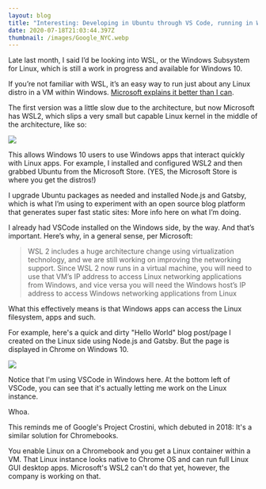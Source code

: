 ```yaml
---
layout: blog
title: "Interesting: Developing in Ubuntu through VS Code, running in WSL2"
date: 2020-07-18T21:03:44.397Z
thumbnail: /images/Google_NYC.webp
---
```

Late last month, I said I’d be looking into WSL, or the Windows Subsystem for Linux, which is still a work in progress and available for Windows 10.

If you’re not familiar with WSL, it’s an easy way to run just about any Linux distro in a VM within Windows. [Microsoft explains it better than I can](https://devblogs.microsoft.com/commandline/wsl-2-is-now-available-in-windows-insiders/).

The first version was a little slow due to the architecture, but now Microsoft has WSL2, which slips a very small but capable Linux kernel in the middle of the architecture, like so:

![](/images/wsl-2-architecture.jpg)

This allows Windows 10 users to use Windows apps that interact quickly with Linux apps. For example, I installed and configured WSL2 and then grabbed Ubuntu from the Microsoft Store. (YES, the Microsoft Store is where you get the distros!)

I upgrade Ubuntu packages as needed and installed Node.js and Gatsby, which is what I’m using to experiment with an open source blog platform that generates super fast static sites: More info here on what I’m doing.

I already had VSCode installed on the Windows side, by the way. And that’s important. Here’s why, in a general sense, per Microsoft:

> WSL 2 includes a huge architecture change using virtualization technology, and we are still working on improving the networking support. Since WSL 2 now runs in a virtual machine, you will need to use that VM’s IP address to access Linux networking applications from Windows, and vice versa you will need the Windows host’s IP address to access Windows networking applications from Linux

What this effectively means is that Windows apps can access the Linux filesystem, apps and such.

For example, here's a quick and dirty "Hello World" blog post/page I created on the Linux side using Node.js and Gatsby. But the page is displayed in Chrome on Windows 10.

![](/images/gatsby-in-wsl2.jpg)

Notice that I'm using VSCode in Windows here. At the bottom left of VSCode, you can see that it's actually letting me work on the Linux instance. 

Whoa.

This reminds me of Google's Project Crostini, which debuted in 2018: It's a similar solution for Chromebooks. 

You enable Linux on a Chromebook and you get a Linux container within a VM. That Linux instance looks native to Chrome OS and can run full Linux GUI desktop apps. Microsoft's WSL2 can't do that yet, however, the company is working on that.